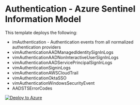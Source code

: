 # Authentication - Azure Sentinel Information Model

This template deploys the following:
* imAuthentication - Authentication events from all normalized authentication providers
* vimAuthenticationAADManagedIdentitySignInLogs
* vimAuthenticationAADNonInteractiveUserSignInLogs
* vimAuthenticationAADServicePrincipalSignInLogs
* vimAuthenticationSigninLogs
* vimAuthenticationAWSCloudTrail
* vimAuthenticationOktaSSO
* vimAuthenticationWindowsSecurityEvent
* AADSTSErrorCodes


[![Deploy to Azure](https://aka.ms/deploytoazurebutton)](https://aka.ms/AzSentinelAuthenticationARM)
